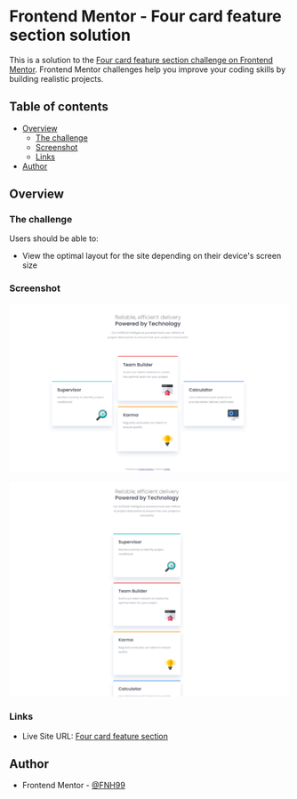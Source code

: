 # Frontend Mentor - Four card feature section solution

This is a solution to the [Four card feature section challenge on Frontend Mentor](https://www.frontendmentor.io/challenges/four-card-feature-section-weK1eFYK). Frontend Mentor challenges help you improve your coding skills by building realistic projects. 

## Table of contents

- [Overview](#overview)
  - [The challenge](#the-challenge)
  - [Screenshot](#screenshot)
  - [Links](#links)
- [Author](#author)


## Overview

### The challenge

Users should be able to:

- View the optimal layout for the site depending on their device's screen size

### Screenshot

![](https://github.com/FNH99/four-card-feature-section-master/blob/main/images/screenshot-desktop.png)

![](https://github.com/FNH99/four-card-feature-section-master/blob/main/images/screenshot-mobile.png)

### Links

- Live Site URL: [Four card feature section](https://four-card-feature-section-master-ten-neon.vercel.app)

## Author

- Frontend Mentor - [@FNH99](https://www.frontendmentor.io/profile/FNH99)